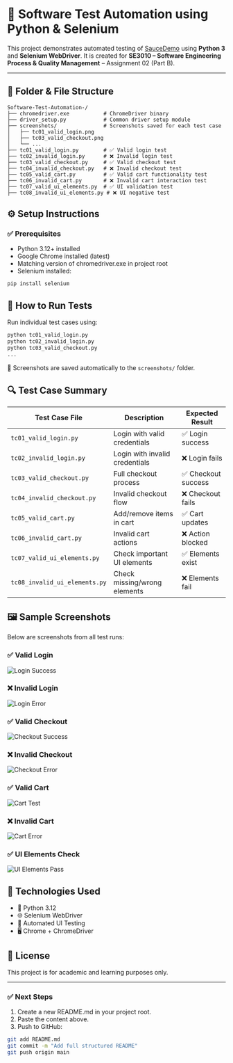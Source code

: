 # 🧪 Software Test Automation using Python & Selenium

This project demonstrates automated testing of [SauceDemo](https://www.saucedemo.com/) using **Python 3** and **Selenium WebDriver**. It is created for **SE3010 – Software Engineering Process & Quality Management** – Assignment 02 (Part B).

---

## 📁 Folder & File Structure

```
Software-Test-Automation-/
├── chromedriver.exe           # ChromeDriver binary
├── driver_setup.py            # Common driver setup module
├── screenshots/               # Screenshots saved for each test case
│   ├── tc01_valid_login.png
│   ├── tc03_valid_checkout.png
│   └── ...
├── tc01_valid_login.py        # ✅ Valid login test
├── tc02_invalid_login.py      # ❌ Invalid login test
├── tc03_valid_checkout.py     # ✅ Valid checkout test
├── tc04_invalid_checkout.py   # ❌ Invalid checkout test
├── tc05_valid_cart.py         # ✅ Valid cart functionality test
├── tc06_invalid_cart.py       # ❌ Invalid cart interaction test
├── tc07_valid_ui_elements.py  # ✅ UI validation test
├── tc08_invalid_ui_elements.py # ❌ UI negative test
```

## ⚙️ Setup Instructions

### ✅ Prerequisites
- Python 3.12+ installed
- Google Chrome installed (latest)
- Matching version of chromedriver.exe in project root
- Selenium installed:
```bash
pip install selenium
```

## 🚀 How to Run Tests

Run individual test cases using:

```bash
python tc01_valid_login.py
python tc02_invalid_login.py
python tc03_valid_checkout.py
...
```

📸 Screenshots are saved automatically to the `screenshots/` folder.

## 🔍 Test Case Summary

| Test Case File | Description | Expected Result |
|----------------|-------------|----------------|
| `tc01_valid_login.py` | Login with valid credentials | ✅ Login success |
| `tc02_invalid_login.py` | Login with invalid credentials | ❌ Login fails |
| `tc03_valid_checkout.py` | Full checkout process | ✅ Checkout success |
| `tc04_invalid_checkout.py` | Invalid checkout flow | ❌ Checkout fails |
| `tc05_valid_cart.py` | Add/remove items in cart | ✅ Cart updates |
| `tc06_invalid_cart.py` | Invalid cart actions | ❌ Action blocked |
| `tc07_valid_ui_elements.py` | Check important UI elements | ✅ Elements exist |
| `tc08_invalid_ui_elements.py` | Check missing/wrong elements | ❌ Elements fail |

## 🖼️ Sample Screenshots

Below are screenshots from all test runs:

### ✅ Valid Login
![Login Success](screenshots/tc01_valid_login.png)

### ❌ Invalid Login
![Login Error](screenshots/tc02_invalid_login.png)

### ✅ Valid Checkout
![Checkout Success](screenshots/tc03_valid_checkout.png)

### ❌ Invalid Checkout
![Checkout Error](screenshots/tc04_invalid_checkout.png)

### ✅ Valid Cart
![Cart Test](screenshots/tc05_valid_cart.png)

### ❌ Invalid Cart
![Cart Error](screenshots/tc06_invalid_cart.png)

### ✅ UI Elements Check
![UI Elements Pass](screenshots/tc07_valid_ui_elements.png)


## 🧠 Technologies Used
* 🐍 Python 3.12
* 🌐 Selenium WebDriver
* 🧪 Automated UI Testing
* 🖥️ Chrome + ChromeDriver


## 📄 License
This project is for academic and learning purposes only.

---

### ✅ Next Steps
1. Create a new README.md in your project root.
2. Paste the content above.
3. Push to GitHub:
```bash
git add README.md
git commit -m "Add full structured README"
git push origin main
```
